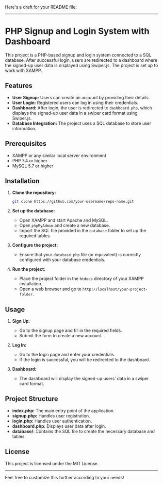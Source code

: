 Here's a draft for your README file:

---

# PHP Signup and Login System with Dashboard

This project is a PHP-based signup and login system connected to a SQL database. After successful login, users are redirected to a dashboard where the signed-up user data is displayed using Swiper.js. The project is set up to work with XAMPP.

## Features

- **User Signup:** Users can create an account by providing their details.
- **User Login:** Registered users can log in using their credentials.
- **Dashboard:** After login, the user is redirected to `dashboard.php`, which displays the signed-up user data in a swiper card format using Swiper.js.
- **Database Integration:** The project uses a SQL database to store user information.

## Prerequisites

- XAMPP or any similar local server environment
- PHP 7.4 or higher
- MySQL 5.7 or higher

## Installation

1. **Clone the repository:**
   ```bash
   git clone https://github.com/your-username/repo-name.git
   ```

2. **Set up the database:**
   - Open XAMPP and start Apache and MySQL.
   - Open `phpMyAdmin` and create a new database.
   - Import the SQL file provided in the `database` folder to set up the required tables.

3. **Configure the project:**
   - Ensure that your `database.php` file (or equivalent) is correctly configured with your database credentials.

4. **Run the project:**
   - Place the project folder in the `htdocs` directory of your XAMPP installation.
   - Open a web browser and go to `http://localhost/your-project-folder`.

## Usage

1. **Sign Up:**
   - Go to the signup page and fill in the required fields.
   - Submit the form to create a new account.

2. **Log In:**
   - Go to the login page and enter your credentials.
   - If the login is successful, you will be redirected to the dashboard.

3. **Dashboard:**
   - The dashboard will display the signed-up users' data in a swiper card format.

## Project Structure

- **index.php:** The main entry point of the application.
- **signup.php:** Handles user registration.
- **login.php:** Handles user authentication.
- **dashboard.php:** Displays user data after login.
- **database/**: Contains the SQL file to create the necessary database and tables.

## License

This project is licensed under the MIT License.

---

Feel free to customize this further according to your needs!
